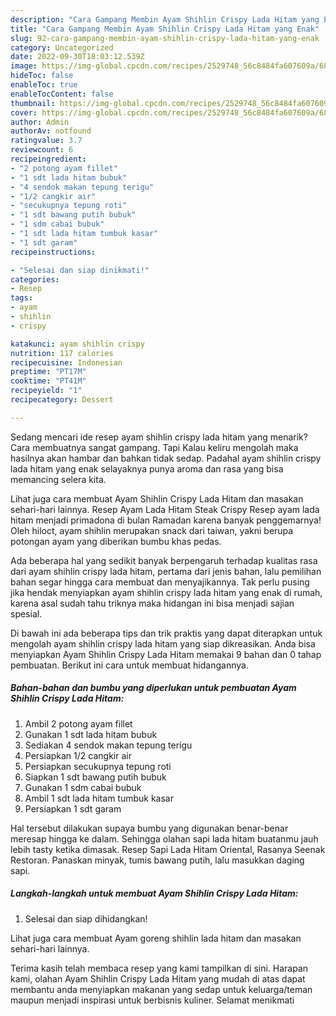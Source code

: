 ```yaml
---
description: "Cara Gampang Membin Ayam Shihlin Crispy Lada Hitam yang Enak"
title: "Cara Gampang Membin Ayam Shihlin Crispy Lada Hitam yang Enak"
slug: 92-cara-gampang-membin-ayam-shihlin-crispy-lada-hitam-yang-enak
category: Uncategorized
date: 2022-09-30T18:03:12.539Z
image: https://img-global.cpcdn.com/recipes/2529748_56c8484fa607609a/680x482cq70/ayam-shihlin-crispy-lada-hitam-foto-resep-utama.jpg
hideToc: false
enableToc: true
enableTocContent: false
thumbnail: https://img-global.cpcdn.com/recipes/2529748_56c8484fa607609a/680x482cq70/ayam-shihlin-crispy-lada-hitam-foto-resep-utama.jpg
cover: https://img-global.cpcdn.com/recipes/2529748_56c8484fa607609a/680x482cq70/ayam-shihlin-crispy-lada-hitam-foto-resep-utama.jpg
author: Admin
authorAv: notfound
ratingvalue: 3.7
reviewcount: 6
recipeingredient:
- "2 potong ayam fillet"
- "1 sdt lada hitam bubuk"
- "4 sendok makan tepung terigu"
- "1/2 cangkir air"
- "secukupnya tepung roti"
- "1 sdt bawang putih bubuk"
- "1 sdm cabai bubuk"
- "1 sdt lada hitam tumbuk kasar"
- "1 sdt garam"
recipeinstructions:

- "Selesai dan siap dinikmati!"
categories:
- Resep
tags:
- ayam
- shihlin
- crispy

katakunci: ayam shihlin crispy 
nutrition: 117 calories
recipecuisine: Indonesian
preptime: "PT17M"
cooktime: "PT41M"
recipeyield: "1"
recipecategory: Dessert

---
```



Sedang mencari ide resep ayam shihlin crispy lada hitam yang menarik? Cara membuatnya sangat gampang. Tapi Kalau keliru mengolah maka hasilnya akan hambar dan bahkan tidak sedap. Padahal ayam shihlin crispy lada hitam yang enak selayaknya punya aroma dan rasa yang bisa memancing selera kita.


Lihat juga cara membuat Ayam Shihlin Crispy Lada Hitam dan masakan sehari-hari lainnya. Resep Ayam Lada Hitam Steak Crispy Resep ayam lada hitam menjadi primadona di bulan Ramadan karena banyak penggemarnya! Oleh hiloct, ayam shihlin merupakan snack dari taiwan, yakni berupa potongan ayam yang diberikan bumbu khas pedas.

Ada beberapa hal yang sedikit banyak berpengaruh terhadap kualitas rasa dari ayam shihlin crispy lada hitam, pertama dari jenis bahan, lalu pemilihan bahan segar hingga cara membuat dan menyajikannya. Tak perlu pusing jika hendak menyiapkan ayam shihlin crispy lada hitam yang enak di rumah, karena asal sudah tahu triknya maka hidangan ini bisa menjadi sajian spesial.


Di bawah ini ada beberapa tips dan trik praktis yang dapat diterapkan untuk mengolah ayam shihlin crispy lada hitam yang siap dikreasikan. Anda bisa menyiapkan Ayam Shihlin Crispy Lada Hitam memakai 9 bahan dan 0 tahap pembuatan. Berikut ini cara untuk membuat hidangannya.

<!--inarticleads1-->

##### Bahan-bahan dan bumbu yang diperlukan untuk pembuatan Ayam Shihlin Crispy Lada Hitam:

1. Ambil 2 potong ayam fillet
1. Gunakan 1 sdt lada hitam bubuk
1. Sediakan 4 sendok makan tepung terigu
1. Persiapkan 1/2 cangkir air
1. Persiapkan secukupnya tepung roti
1. Siapkan 1 sdt bawang putih bubuk
1. Gunakan 1 sdm cabai bubuk
1. Ambil 1 sdt lada hitam tumbuk kasar
1. Persiapkan 1 sdt garam


Hal tersebut dilakukan supaya bumbu yang digunakan benar-benar meresap hingga ke dalam. Sehingga olahan sapi lada hitam buatanmu jauh lebih tasty ketika dimasak. Resep Sapi Lada Hitam Oriental, Rasanya Seenak Restoran. Panaskan minyak, tumis bawang putih, lalu masukkan daging sapi. 

<!--inarticleads2-->

##### Langkah-langkah untuk membuat Ayam Shihlin Crispy Lada Hitam:


1. Selesai dan siap dihidangkan!

Lihat juga cara membuat Ayam goreng shihlin lada hitam dan masakan sehari-hari lainnya. 

Terima kasih telah membaca resep yang kami tampilkan di sini. Harapan kami, olahan Ayam Shihlin Crispy Lada Hitam yang mudah di atas dapat membantu anda menyiapkan makanan yang sedap untuk keluarga/teman maupun menjadi inspirasi untuk berbisnis kuliner. Selamat menikmati
